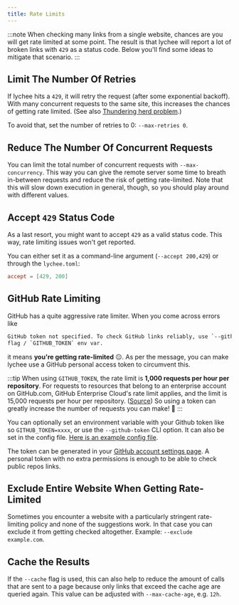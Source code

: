 ```yaml
---
title: Rate Limits
---
```


:::note
When checking many links from a single website, chances are you will get
rate limited at some point. The result is that lychee will report a lot of broken
links with `429` as a status code.
Below you'll find some ideas to mitigate that scenario.
:::

## Limit The Number Of Retries

If lychee hits a `429`, it will retry the request (after some exponential backoff).
With many concurrent requests to the same site, this increases the chances of getting rate limited.
(See also [Thundering herd problem](https://en.wikipedia.org/wiki/Thundering_herd_problem).)

To avoid that, set the number of retries to 0: `--max-retries 0`.

## Reduce The Number Of Concurrent Requests

You can limit the total number of concurrent requests with `--max-concurrency`. This
way you can give the remote server some time to breath in-between requests and
reduce the risk of getting rate-limited. Note that this will slow down execution
in general, though, so you should play around with different values.

## Accept `429` Status Code

As a last resort, you might want to accept `429` as a valid status code.
This way, rate limiting issues won't get reported.

You can either set it as a command-line argument (`--accept 200,429`) or through
the `lychee.toml`:

```toml
accept = [429, 200]
```

## GitHub Rate Limiting

GitHub has a quite aggressive rate limiter.
When you come across errors like

```bash
GitHub token not specified. To check GitHub links reliably, use `--github-token`
flag / `GITHUB_TOKEN` env var.
```

it means **you're getting rate-limited** 😐. As per the message, you can make lychee
use a GitHub personal access token to circumvent this.

:::tip
When using `GITHUB_TOKEN`, the rate limit is **1,000 requests per hour per repository**.
For requests to resources that belong to an enterprise account on GitHub.com,
GitHub Enterprise Cloud's rate limit applies, and the limit is 15,000 requests
per hour per repository. ([Source](https://docs.github.com/en/developers/apps/building-github-apps/rate-limits-for-github-apps))
So using a token can greatly increase the number of requests you can make! 🚀
:::

You can optionally set an environment variable with your Github token like so
`GITHUB_TOKEN=xxxx`, or use the `--github-token` CLI option. It can also be set
in the config file. [Here is an example config file](https://github.com/lycheeverse/lychee/blob/master/lychee.example.toml).

The token can be generated in your
[GitHub account settings page](https://github.com/settings/tokens). A personal token with no extra
permissions is enough to be able to check public repos links.

## Exclude Entire Website When Getting Rate-Limited

Sometimes you encounter a website with a particularly stringent rate-limiting
policy and none of the suggestions work.
In that case you can exclude it from getting checked altogether. Example: `--exclude example.com`.

## Cache the Results

If the `--cache` flag is used, this can also help to reduce the amount of calls
that are sent to a page because only links that exceed the cache age are queried
again. This value can be adjusted with `--max-cache-age`, e.g. `12h`.
